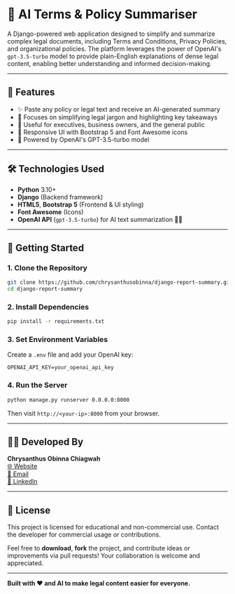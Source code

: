 # 🚀 AI Terms & Policy Summariser

A Django-powered web application designed to simplify and summarize complex legal documents, including Terms and Conditions, Privacy Policies, and organizational policies. The platform leverages the power of OpenAI's `gpt-3.5-turbo` model to provide plain-English explanations of dense legal content, enabling better understanding and informed decision-making.

---

## 🌟 Features
- ✨ Paste any policy or legal text and receive an AI-generated summary
- 📄 Focuses on simplifying legal jargon and highlighting key takeaways
- 🔐 Useful for executives, business owners, and the general public
- 📱 Responsive UI with Bootstrap 5 and Font Awesome icons
- 🧠 Powered by OpenAI's GPT-3.5-turbo model

---

## 🛠 Technologies Used

- **Python** 3.10+
- **Django** (Backend framework)
- **HTML5**, **Bootstrap 5** (Frontend & UI styling)
- **Font Awesome** (Icons)
- **OpenAI API** (`gpt-3.5-turbo`) for AI text summarization 🧠🚀

---

## 🧪 Getting Started

### 1. Clone the Repository
```bash
git clone https://github.com/chrysanthusobinna/django-report-summary.git
cd django-report-summary
```

### 2. Install Dependencies
```bash
pip install -r requirements.txt
```

### 3. Set Environment Variables
Create a `.env` file and add your OpenAI key:
```
OPENAI_API_KEY=your_openai_api_key
```

### 4. Run the Server
```bash
python manage.py runserver 0.0.0.0:8000
```
Then visit `http://<your-ip>:8000` from your browser.

---

## 👨‍💻 Developed By
**Chrysanthus Obinna Chiagwah**  
[🌐 Website](https://www.chrys-online.com)  
[📧 Email](mailto:chrysanthusobinna@gmail.com)  
[🔗 LinkedIn](https://www.linkedin.com/in/chrysanthus-obinna)

---

## 📄 License
This project is licensed for educational and non-commercial use. Contact the developer for commercial usage or contributions.

Feel free to **download**, **fork** the project, and contribute ideas or improvements via pull requests! Your collaboration is welcome and appreciated.

---

**Built with ❤️ and AI to make legal content easier for everyone.**

